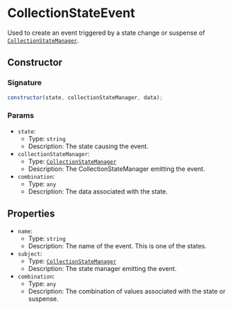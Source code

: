 # CollectionStateEvent

Used to create an event triggered by a state change or suspense of [`CollectionStateManager`](collection-state-manager.md).

## Constructor

### Signature

```js
constructor(state, collectionStateManager, data);
```

### Params

- `state`:
  - Type: `string`
  - Description: The state causing the event.
- `collectionStateManager`:
  - Type: [`CollectionStateManager`](collection-state-manager.md)
  - Description: The CollectionStateManager emitting the event.
- `combination`:
  - Type: `any`
  - Description: The data associated with the state.

## Properties

- `name`:
  - Type: `string`
  - Description: The name of the event. This is one of the states.
- `subject`:
  - Type: [`CollectionStateManager`](collection-state-manager.md)
  - Description: The state manager emitting the event.
- `combination`:
  - Type: `any`
  - Description: The combination of values associated with the state or suspense.
